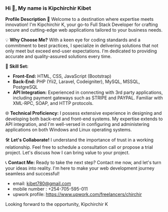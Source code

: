 ### Hi 👋, My name is Kipchirchir Kibet

**Profile Description**
 🚀 Welcome to a destination where expertise meets innovation! I'm Kipchirchir K, your go-to Full Stack Developer for crafting secure and cutting-edge web applications tailored to your business needs.

💡 **Why Choose Me?**
With a keen eye for coding standards and a commitment to best practices, I specialize in delivering solutions that not only meet but exceed end-user expectations. I'm dedicated to providing accurate and quality-assured solutions every time.

🔧 **Skill Set:**
- **Front-End:** HTML, CSS, JavaScript (Bootstrap)
- **Back-End:** PHP (Yii2, Laravel, Codeigniter), MySQL, MSSQL, PostgreSQL
- **API Integration:** Experienced in connecting with 3rd party applications, including payment gateways such as STRIPE and PAYPAL. Familiar with XML-RPC, SOAP, and HTTP protocols.

🌐 **Technical Proficiency:**
I possess extensive experience in designing and developing both back-end and front-end systems. My expertise extends to API integration, and I'm well-versed in configuring and administering applications on both Windows and Linux operating systems.

🛠️ **Let's Collaborate!**
I understand the importance of trust in a working relationship. Feel free to schedule a consultation call or propose a trial project. Let's discuss how I can bring value to your project.

📞 **Contact Me:**
Ready to take the next step? Contact me now, and let's turn your ideas into reality. I'm here to make your web development journey seamless and successful!
- email:  kibet780@gmail.com
- mobile number : +254-705-595-011
- upwork profile: https://www.upwork.com/freelancers/chirchir


Looking forward to the opportunity,
Kipchirchir K
